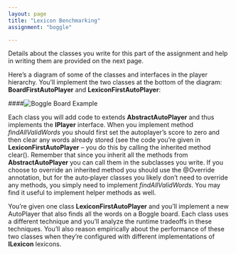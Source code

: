 ```yaml
---
layout: page
title: "Lexicon Benchmarking"
assignment: "boggle"

---
```



Details about the classes you write for this part of the assignment and help in writing them are provided on the next page. 

Here’s a diagram of some of the classes and interfaces in the player hierarchy. You’ll implement the two classes at the bottom of the diagram: **BoardFirstAutoPlayer** and **LexiconFirstAutoPlayer**:

####![Boggle Board Example](https://www.cs.duke.edu/courses/fall12/compsci201/assignments/boggle/PlayerClassDiagram.jpg)

Each class you will add code to extends **AbstractAutoPlayer** and thus implements the **IPlayer** interface. When you implement method *findAllValidWords* you should first set the autoplayer’s score to zero and then clear any words already stored (see the code you’re given in **LexiconFirstAutoPlayer** – you do this by calling the inherited method clear(). Remember that since you inherit all the methods from **AbstractAutoPlayer** you can call them in the subclasses you write. If you choose to override an inherited method you should use the @Override annotation, but for the auto‐player classes you likely don’t need to override any methods, you simply need to implement *findAllValidWords*. You may find it useful to implement helper methods as well. 

You’re given one class **LexiconFirstAutoPlayer** and you’ll implement a new AutoPlayer that also finds all the words on a Boggle board. Each class uses a different technique and you’ll analyze the runtime tradeoffs in these techniques. You’ll also reason empirically about the performance of these two classes when they’re configured with different implementations of **ILexicon** lexicons. 
